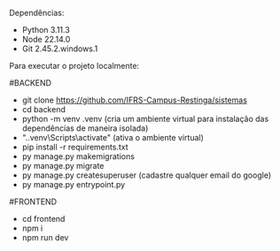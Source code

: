 Dependências:
- Python 3.11.3
- Node 22.14.0
- Git 2.45.2.windows.1

Para executar o projeto localmente:

#BACKEND
- git clone https://github.com/IFRS-Campus-Restinga/sistemas
- cd backend
- python -m venv .venv (cria um ambiente virtual para instalação das dependências de maneira isolada)
- ".\.venv\Scripts\activate" (ativa o ambiente virtual)
- pip install -r requirements.txt
- py manage.py makemigrations
- py manage.py migrate
- py manage.py createsuperuser (cadastre qualquer email do google)
- py manage.py entrypoint.py

#FRONTEND
- cd frontend
- npm i
- npm run dev
